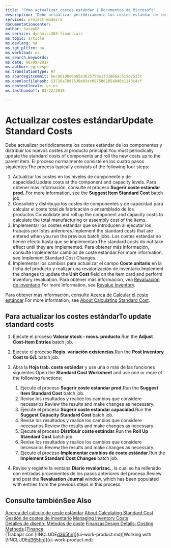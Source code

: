 ```yaml
---
title: "Cómo actualizar costes estándar | Documentos de Microsoft"
description: "Debe actualizar periódicamente los costes estándar de los componentes y distribuir los nuevos costes al producto principal."
services: project-madeira
documentationcenter: 
author: SorenGP
ms.service: dynamics365-financials
ms.topic: article
ms.devlang: na
ms.tgt_pltfrm: na
ms.workload: na
ms.search.keywords: 
ms.date: 08/09/2017
ms.author: sgroespe
ms.translationtype: HT
ms.sourcegitcommit: bec0619be0a65e3625759e13d2866ac615d7513c
ms.openlocfilehash: 53716a78d7538e034c097506205a840b1243c4cf
ms.contentlocale: es-es
ms.lasthandoff: 03/22/2018

---
```

# <a name="update-standard-costs"></a><span data-ttu-id="154ec-103">Actualizar costes estándar</span><span class="sxs-lookup"><span data-stu-id="154ec-103">Update Standard Costs</span></span>
<span data-ttu-id="154ec-104">Debe actualizar periódicamente los costes estándar de los componentes y distribuir los nuevos costes al producto principal.</span><span class="sxs-lookup"><span data-stu-id="154ec-104">You must periodically update the standard costs of components and roll the new costs up to the parent item.</span></span> <span data-ttu-id="154ec-105">El proceso normalmente consiste en los cuatro pasos siguientes:</span><span class="sxs-lookup"><span data-stu-id="154ec-105">The process typically consists of the following four steps:</span></span>  

1.  <span data-ttu-id="154ec-106">Actualizar los costes en los niveles de componente y de capacidad.</span><span class="sxs-lookup"><span data-stu-id="154ec-106">Update costs at the component and capacity levels.</span></span> <span data-ttu-id="154ec-107">Para obtener más información, consulte el proceso **Sugerir coste estándar prod.**.</span><span class="sxs-lookup"><span data-stu-id="154ec-107">For more information, see the **Suggest Item Standard Cost** batch job.</span></span>  
2.  <span data-ttu-id="154ec-108">Consolide y distribuya los costes de componentes y de capacidad para calcular el coste total de fabricación o ensamblado de los productos.</span><span class="sxs-lookup"><span data-stu-id="154ec-108">Consolidate and roll up the component and capacity costs to calculate the total manufacturing or assembly cost of the items.</span></span>  
3.  <span data-ttu-id="154ec-109">Implementar los costes estándar que se introducen al ejecutar los trabajos por lotes anteriores.</span><span class="sxs-lookup"><span data-stu-id="154ec-109">Implement the standard costs that are entered when you run the previous batch jobs.</span></span> <span data-ttu-id="154ec-110">Los costes estándar no tienen efecto hasta que se implementan.</span><span class="sxs-lookup"><span data-stu-id="154ec-110">The standard costs do not take effect until they are implemented.</span></span> <span data-ttu-id="154ec-111">Para obtener más información, consulte Implementar cambios de coste estándar.</span><span class="sxs-lookup"><span data-stu-id="154ec-111">For more information, see Implement Standard Cost Changes.</span></span>  
4.  <span data-ttu-id="154ec-112">Implementar los cambios para actualizar el campo **Coste unitario** en la ficha del producto y realizar una revalorización de inventario.</span><span class="sxs-lookup"><span data-stu-id="154ec-112">Implement the changes to update the **Unit Cost** field on the item card and perform inventory revaluation.</span></span> <span data-ttu-id="154ec-113">Para obtener más información, vea [Revaluación de inventario](inventory-how-revalue-inventory.md).</span><span class="sxs-lookup"><span data-stu-id="154ec-113">For more information, see [Revalue Inventory](inventory-how-revalue-inventory.md).</span></span>  

<span data-ttu-id="154ec-114">Para obtener más información, consulte [Acerca de Calcular el coste estándar](finance-about-calculating-standard-cost.md).</span><span class="sxs-lookup"><span data-stu-id="154ec-114">For more information, see [About Calculating Standard Cost](finance-about-calculating-standard-cost.md).</span></span>  
## <a name="to-update-standard-costs"></a><span data-ttu-id="154ec-115">Para actualizar los costes estándar</span><span class="sxs-lookup"><span data-stu-id="154ec-115">To update standard costs</span></span>  
1.  <span data-ttu-id="154ec-116">Ejecute el proceso **Valorar stock - movs. producto**.</span><span class="sxs-lookup"><span data-stu-id="154ec-116">Run the **Adjust Cost-Item Entries** batch job.</span></span>  
2.  <span data-ttu-id="154ec-117">Ejecute el proceso **Regis. variación existencias**.</span><span class="sxs-lookup"><span data-stu-id="154ec-117">Run the **Post Inventory Cost to G/L** batch job.</span></span>  
3.  <span data-ttu-id="154ec-118">Abra la **Hoja trab. coste estándar** y use una o más de las funciones siguientes:</span><span class="sxs-lookup"><span data-stu-id="154ec-118">Open the **Standard Cost Worksheet** and use one or more of the following functions:</span></span>  

    1.  <span data-ttu-id="154ec-119">Ejecute el proceso **Sugerir coste estándar prod.**</span><span class="sxs-lookup"><span data-stu-id="154ec-119">Run the **Suggest Item Standard Cost** batch job.</span></span>  
    2.  <span data-ttu-id="154ec-120">Revise los resultados y realice los cambios que considere necesarios.</span><span class="sxs-lookup"><span data-stu-id="154ec-120">Review the results and make changes as necessary.</span></span>  
    3.  <span data-ttu-id="154ec-121">Ejecute el proceso **Sugerir coste estándar capacidad**.</span><span class="sxs-lookup"><span data-stu-id="154ec-121">Run the **Suggest Capacity Standard Cost** batch job.</span></span>  
    4.  <span data-ttu-id="154ec-122">Revise los resultados y realice los cambios que considere necesarios.</span><span class="sxs-lookup"><span data-stu-id="154ec-122">Review the results and make changes as necessary.</span></span>
    5. <span data-ttu-id="154ec-123">Ejecute el proceso **Distribuir coste estándar**.</span><span class="sxs-lookup"><span data-stu-id="154ec-123">Run the **Roll Up Standard Cost** batch job.</span></span>
    6.  <span data-ttu-id="154ec-124">Revise los resultados y realice los cambios que considere necesarios.</span><span class="sxs-lookup"><span data-stu-id="154ec-124">Review the results and make changes as necessary.</span></span>
    7.  <span data-ttu-id="154ec-125">Ejecute el proceso **Implementar cambios de coste estándar**.</span><span class="sxs-lookup"><span data-stu-id="154ec-125">Run the **Implement Standard Cost Changes** batch job.</span></span>  
4.  <span data-ttu-id="154ec-126">Revise y registre la ventana **Diario revalorizac.**, la cual se ha rellenado con entradas provenientes de los pasos anteriores del proceso.</span><span class="sxs-lookup"><span data-stu-id="154ec-126">Review and post the **Revaluation Journal** window, which has been populated with entries from the previous steps in this process.</span></span>  

## <a name="see-also"></a><span data-ttu-id="154ec-127">Consulte también</span><span class="sxs-lookup"><span data-stu-id="154ec-127">See Also</span></span>  
 <span data-ttu-id="154ec-128">[Acerca del cálculo de coste estándar](finance-about-calculating-standard-cost.md) </span><span class="sxs-lookup"><span data-stu-id="154ec-128">[About Calculating Standard Cost](finance-about-calculating-standard-cost.md) </span></span>  
 <span data-ttu-id="154ec-129">[Gestión de costes de inventario](finance-manage-inventory-costs.md) </span><span class="sxs-lookup"><span data-stu-id="154ec-129">[Managing Inventory Costs](finance-manage-inventory-costs.md) </span></span>  
 <span data-ttu-id="154ec-130">[Detalles de diseño: Métodos de coste](design-details-costing-methods.md) [Finanzas](finance.md)</span><span class="sxs-lookup"><span data-stu-id="154ec-130">[Design Details: Costing Methods](design-details-costing-methods.md) [[Finance](finance.md)</span></span>  
 <span data-ttu-id="154ec-131">[Trabajar con [!INCLUDE[d365fin](includes/d365fin_md.md)]](ui-work-product.md)</span><span class="sxs-lookup"><span data-stu-id="154ec-131">[Working with [!INCLUDE[d365fin](includes/d365fin_md.md)]](ui-work-product.md)</span></span>  


